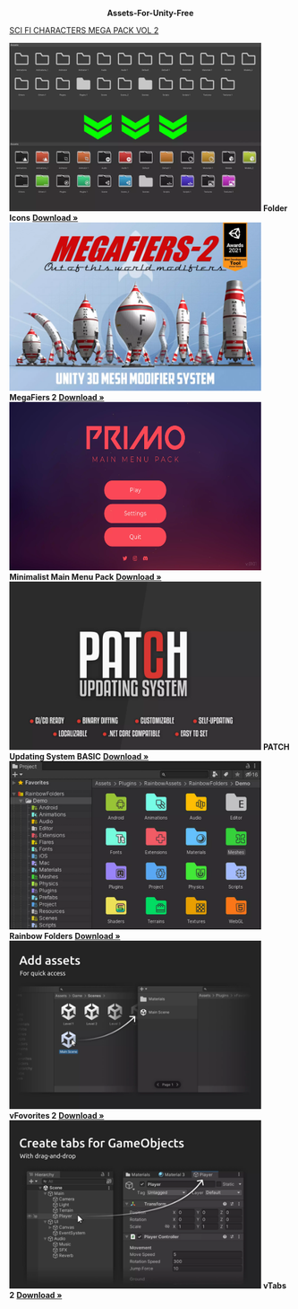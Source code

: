 <p align="center">
<b>Assets-For-Unity-Free</b>
</p>


<a href="https://drive.usercontent.google.com/download?id=1ur8fGEXCyLFkypvggV9bP4aiFz2HBiat&export=download&authuser=0">SCI FI CHARACTERS MEGA PACK VOL 2</a>


<section>
<img width="450" height="300" src="img/FolderIcons.webp">
<b>Folder Icons</b>
<a href="https://github.com/phancyn/Top-Assets-For-Unity-Free/releases/download/Downloaded/Folder.Icons.unitypackage"><strong>Download »</strong></a>
</section>

<section>
<img width="450" height="300" src="img/MegaFiers2.webp">
<b>MegaFiers 2</b>
<a href="https://github.com/phancyn/Top-Assets-For-Unity-Free/releases/download/Downloaded/MegaFiers_2_1.48.unitypackage"><strong>Download »</strong></a>
</section>

<section> 
<img width="450" height="300" src="img/MinimalistMainMenuPack.webp">
<b>Minimalist Main Menu Pack</b>
<a href="https://github.com/phancyn/Top-Assets-For-Unity-Free/releases/download/Downloaded/Minimalist.Main.Menu.Pack.v1.2.unitypackage"><strong>Download »</strong></a>
</section>

<section>
<img width="450" height="300" src="img/PATCHUpdatingSystemBASIC.webp">
<b>PATCH Updating System BASIC</b>
<a href="https://github.com/phancyn/Top-Assets-For-Unity-Free/releases/download/Downloaded/PATCH.-.Updating.System.BASIC.v2.6.2.unitypackage"><strong>Download »</strong></a>
</section>

<section>
<img width="450" height="300" src="img/RainbowFolders.webp">
<b>Rainbow Folders</b>
<a href="https://github.com/phancyn/Top-Assets-For-Unity-Free/releases/download/Downloaded/Rainbow.Folders.unitypackage"><strong>Download »</strong></a>
</section>

<section>
<img width="450" height="300" src="img/vFavorites2.webp">
<b>vFovorites 2</b>
<a href="https://github.com/phancyn/Top-Assets-For-Unity-Free/releases/download/Downloaded/vFavorites.2.v2.0.7.unitypackage"><strong>Download »</strong></a>
</section>

<section>
<img width="450" height="300" src="img/vTabs2.webp">
<b>vTabs 2</b>
<a href="https://github.com/phancyn/Top-Assets-For-Unity-Free/releases/download/Downloaded/vTabs.2.v2.0.13.unitypackage"><strong>Download »</strong></a>
</section>
